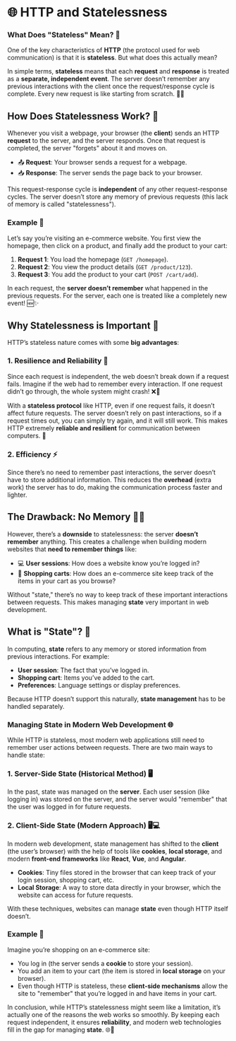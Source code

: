 # 🌐 HTTP and Statelessness

### What Does "Stateless" Mean? 🤔

One of the key characteristics of **HTTP** (the protocol used for web communication) is that it is **stateless**. But what does this actually mean?

In simple terms, **stateless** means that each **request** and **response** is treated as a **separate, independent event**. The server doesn’t remember any previous interactions with the client once the request/response cycle is complete. Every new request is like starting from scratch. 🧠❌

## How Does Statelessness Work? 🔄

Whenever you visit a webpage, your browser (the **client**) sends an HTTP **request** to the server, and the server responds. Once that request is completed, the server "forgets" about it and moves on.

- 📤 **Request**: Your browser sends a request for a webpage.
- 📥 **Response**: The server sends the page back to your browser.

This request-response cycle is **independent** of any other request-response cycles. The server doesn’t store any memory of previous requests (this lack of memory is called "statelessness").

### Example 🌟

Let’s say you’re visiting an e-commerce website. You first view the homepage, then click on a product, and finally add the product to your cart:

1. **Request 1**: You load the homepage (`GET /homepage`).
2. **Request 2**: You view the product details (`GET /product/123`).
3. **Request 3**: You add the product to your cart (`POST /cart/add`).

In each request, the **server doesn’t remember** what happened in the previous requests. For the server, each one is treated like a completely new event! 🆕✨


## Why Statelessness is Important 🔧

HTTP’s stateless nature comes with some **big advantages**:

### 1. **Resilience and Reliability** 💪

Since each request is independent, the web doesn’t break down if a request fails. Imagine if the web had to remember every interaction. If one request didn’t go through, the whole system might crash! ❌📡

With a **stateless protocol** like HTTP, even if one request fails, it doesn’t affect future requests. The server doesn’t rely on past interactions, so if a request times out, you can simply try again, and it will still work. This makes HTTP extremely **reliable and resilient** for communication between computers. 💼

### 2. **Efficiency** ⚡

Since there’s no need to remember past interactions, the server doesn’t have to store additional information. This reduces the **overhead** (extra work) the server has to do, making the communication process faster and lighter.

## The Drawback: No Memory 🧠❌

However, there’s a **downside** to statelessness: the server **doesn’t remember** anything. This creates a challenge when building modern websites that **need to remember things** like:

- 💻 **User sessions**: How does a website know you’re logged in?
- 🛒 **Shopping carts**: How does an e-commerce site keep track of the items in your cart as you browse?

Without "state," there’s no way to keep track of these important interactions between requests. This makes managing **state** very important in web development.

## What is "State"? 🧠

In computing, **state** refers to any memory or stored information from previous interactions. For example:

- **User session**: The fact that you’ve logged in.
- **Shopping cart**: Items you’ve added to the cart.
- **Preferences**: Language settings or display preferences.

Because HTTP doesn’t support this naturally, **state management** has to be handled separately.

### Managing State in Modern Web Development 🌐

While HTTP is stateless, most modern web applications still need to remember user actions between requests. There are two main ways to handle state:

### 1. **Server-Side State (Historical Method)** 🖥️

In the past, state was managed on the **server**. Each user session (like logging in) was stored on the server, and the server would "remember" that the user was logged in for future requests.

### 2. **Client-Side State (Modern Approach)** 🖥️💻

In modern web development, state management has shifted to the **client** (the user’s browser) with the help of tools like **cookies**, **local storage**, and modern **front-end frameworks** like **React**, **Vue**, and **Angular**.

- **Cookies**: Tiny files stored in the browser that can keep track of your login session, shopping cart, etc.
- **Local Storage**: A way to store data directly in your browser, which the website can access for future requests.

With these techniques, websites can manage **state** even though HTTP itself doesn’t.

### Example 🌟

Imagine you’re shopping on an e-commerce site:

- You log in (the server sends a **cookie** to store your session).
- You add an item to your cart (the item is stored in **local storage** on your browser).
- Even though HTTP is stateless, these **client-side mechanisms** allow the site to "remember" that you’re logged in and have items in your cart.

In conclusion, while HTTP’s statelessness might seem like a limitation, it’s actually one of the reasons the web works so smoothly. By keeping each request independent, it ensures **reliability**, and modern web technologies fill in the gap for managing **state**. 🌐💪
